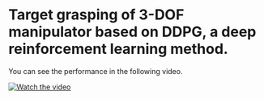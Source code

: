 # Target grasping of 3-DOF manipulator based on DDPG, a deep reinforcement learning method.

You can see the performance in the following video.

[![Watch the video](http://img.youtube.com/vi/pUcVB80Z1DI/0.jpg)](http://www.youtube.com/watch?v=pUcVB80Z1DI)


